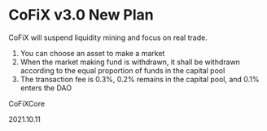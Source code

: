 # CoFiX v3.0 New Plan

CoFiX will suspend liquidity mining and focus on real trade.
1. You can choose an asset to make a market
2. When the market making fund is withdrawn, it shall be withdrawn according to the equal proportion of funds in the capital pool
3. The transaction fee is 0.3%, 0.2% remains in the capital pool, and 0.1% enters the DAO

CoFiXCore

2021.10.11
